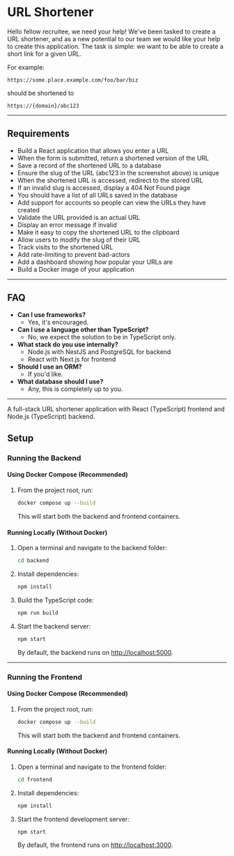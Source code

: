 # URL Shortener

Hello fellow recruitee, we need your help! We've been tasked to create a URL shortener, and as a new potential to our team we would like your help to create this application. The task is simple: we want to be able to create a short link for a given URL.

For example:
```
https://some.place.example.com/foo/bar/biz
```
should be shortened to
```
https://{domain}/abc123
```

---

## Requirements

- Build a React application that allows you enter a URL
- When the form is submitted, return a shortened version of the URL
- Save a record of the shortened URL to a database
- Ensure the slug of the URL (abc123 in the screenshot above) is unique
- When the shortened URL is accessed, redirect to the stored URL
- If an invalid slug is accessed, display a 404 Not Found page
- You should have a list of all URLs saved in the database
- Add support for accounts so people can view the URLs they have created
- Validate the URL provided is an actual URL
- Display an error message if invalid
- Make it easy to copy the shortened URL to the clipboard
- Allow users to modify the slug of their URL
- Track visits to the shortened URL
- Add rate-limiting to prevent bad-actors
- Add a dashboard showing how popular your URLs are
- Build a Docker image of your application

---

## FAQ

- **Can I use frameworks?**
  - Yes, it's encouraged.
- **Can I use a language other than TypeScript?**
  - No, we expect the solution to be in TypeScript only.
- **What stack do you use internally?**
  - Node.js with NestJS and PostgreSQL for backend
  - React with Next.js for frontend
- **Should I use an ORM?**
  - If you'd like.
- **What database should I use?**
  - Any, this is completely up to you.

---

A full-stack URL shortener application with React (TypeScript) frontend and Node.js (TypeScript) backend.

## Setup

### Running the Backend

#### Using Docker Compose (Recommended)
1. From the project root, run:
   ```sh
   docker compose up --build
   ```
   This will start both the backend and frontend containers.

#### Running Locally (Without Docker)
1. Open a terminal and navigate to the backend folder:
   ```sh
   cd backend
   ```
2. Install dependencies:
   ```sh
   npm install
   ```
3. Build the TypeScript code:
   ```sh
   npm run build
   ```
4. Start the backend server:
   ```sh
   npm start
   ```
   By default, the backend runs on [http://localhost:5000](http://localhost:5000).

---

### Running the Frontend

#### Using Docker Compose (Recommended)
1. From the project root, run:
   ```sh
   docker compose up --build
   ```
   This will start both the backend and frontend containers.

#### Running Locally (Without Docker)
1. Open a terminal and navigate to the frontend folder:
   ```sh
   cd frontend
   ```
2. Install dependencies:
   ```sh
   npm install
   ```
3. Start the frontend development server:
   ```sh
   npm start
   ```
   By default, the frontend runs on [http://localhost:3000](http://localhost:3000).